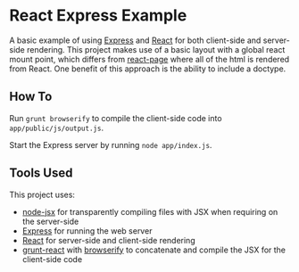 # React Express Example

A basic example of using [Express](http://expressjs.com/) and [React](http://facebook.github.io/react/index.html) for both client-side and server-side rendering. This project makes use of a basic layout with a global react mount point, which differs from [react-page](https://github.com/facebook/react-page) where all of the html is rendered from React. One benefit of this approach is the ability to include a doctype.

## How To

Run `grunt browserify` to compile the client-side code into `app/public/js/output.js`.

Start the Express server by running `node app/index.js`.

## Tools Used
This project uses:

   * [node-jsx](https://github.com/petehunt/node-jsx) for transparently compiling files with JSX when requiring on the server-side
   * [Express](http://expressjs.com/) for running the web server
   * [React](http://facebook.github.io/react/index.html) for server-side and client-side rendering
   * [grunt-react](https://github.com/ericclemmons/grunt-react) with [browserify](http://browserify.org/) to concatenate and compile the JSX for the client-side code